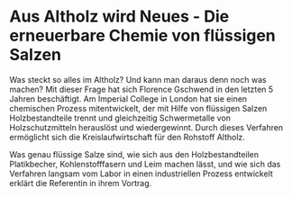# Aus Altholz wird Neues - Die erneuerbare Chemie von flüssigen Salzen

<!-- type: published -->
<!-- date: 2018-11-22 22:00:00 -->

<!-- speaker: Dr. Florence Gschwend -->
<!-- affiliation: Imperial College, London -->
<!-- eventdate: 2018-11-22 -->
<!-- eventtime: 18:30 - 20:00 -->
<!-- location: Aula des Naturhistorischen Museums Basel, Augustinergasse 2 -->
<!-- description: Was steckt so alles im Altholz und was kann man daraus noch alles machen? Mit dieser Frage beschäftigt sich Frau Dr. Gschwend am Imperial College in London. Sie hat einen chemischen Prozess entwickelt, der mit Hilfe von flüssigen Salzen Holzbestandteile trennt und gleichzeitig Schwermetalle von Holzschutzmitteln herauslöst und wiedergewinnt. Was genau flüssige Salze sind und wie das Verfahren -->
<!-- category: Vorträge -->
<!-- tags: Holz, Chemie, Salz -->
<!-- coverImage: http://www.ngib.ch/typo3temp/focuscrop/bd4e417e6bdd1241758b9ec29662e86b3e39b0fd-fp-8-3-0-0.png -->

Was steckt so alles im Altholz? Und kann man daraus denn noch was machen? Mit dieser Frage hat sich Florence Gschwend in den letzten 5 Jahren beschäftigt. Am Imperial College in London hat sie einen chemischen Prozess mitentwickelt, der mit Hilfe von flüssigen Salzen Holzbestandteile trennt und gleichzeitig Schwermetalle von Holzschutzmitteln herauslöst und wiedergewinnt. Durch dieses Verfahren ermöglicht sich die Kreislaufwirtschaft für den Rohstoff Altholz.

Was genau flüssige Salze sind, wie sich aus den Holzbestandteilen Platikbecher, Kohlenstofffasern und Leim machen lässt, und wie sich das Verfahren langsam vom Labor in einen industriellen Prozess entwickelt erklärt die Referentin in ihrem Vortrag.
